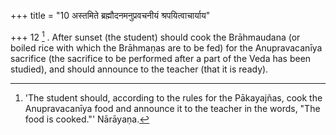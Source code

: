 +++
title = "10 अस्तमिते ब्रह्मौदनमनुप्रवचनीयं श्रपयित्वाचार्याय"

+++
12 [^3] . After sunset (the student) should cook the Brāhmaudana (or boiled rice with which the Brāhmaṇas are to be fed) for the Anupravacanīya sacrifice (the sacrifice to be performed after a part of the Veda has been studied), and should announce to the teacher (that it is ready).


[^3]:  'The student should, according to the rules for the Pākayajñas, cook the Anupravacanīya food and announce it to the teacher in the words, "The food is cooked."' Nārāyaṇa.
